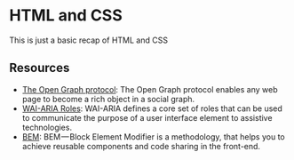 # HTML and CSS

This is just a basic recap of HTML and CSS

## Resources

- [The Open Graph protocol](https://ogp.me/): The Open Graph protocol enables any web page to become a rich object in a social graph.
- [WAI-ARIA Roles](https://developer.mozilla.org/en-US/docs/Web/Accessibility/ARIA/Roles): WAI-ARIA defines a core set of roles that can be used to communicate the purpose of a user interface element to assistive technologies.
- [BEM](https://getbem.com/): BEM — Block Element Modifier is a methodology, that helps you to achieve reusable components and code sharing in the front-end.
